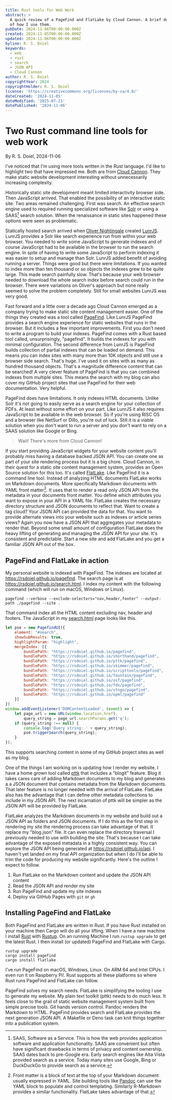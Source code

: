 ```yaml
---
title: Rust tools for Web Work
abstract: >
  A quick review of a PageFind and FlatLake by Cloud Cannon. A brief description
  of how I use them.
pubDate: 2024-11-06T00:00:00.000Z
created: 2024-11-05T00:00:00.000Z
updated: 2024-11-06T00:00:00.000Z
byline: R. S. Doiel
keywords:
  - web
  - rust
  - search
  - JSON API
  - Cloud Cannon
author: R. S. Doiel
copyrightYear: 2024
copyrightHolder: R. S. Doiel
license: 'https://creativecommons.org/licenses/by-sa/4.0/'
dateCreated: '2024-11-05'
dateModified: '2025-07-23'
datePublished: '2024-11-06'
---
```


# Two Rust command line tools for web work

By R. S. Doiel, 2024-11-06

I've noticed that I'm using more tools written in the Rust language. I'd like to highlight two that have impressed me. Both are from [Cloud Cannon](https://cloudcannon.com). They make static website development interesting without unnecessarily increasing complexity.

Historically static site development meant limited interactivity browser side. Then JavaScript arrived. That enabled the possibility of an interactive static site. Two areas remained challenging. First was search. An effective search engine used to required running specialized software like [Solr](https://solr.apache.org) or using a SAAS[^1] search solution.  When the renaissance in static sites happened these options were seen as problematic.

[^1]: SAAS, Software as a Service. This is how the web provides application software and application functionality. SAAS are convenient but often have significant drawbacks in terms of privacy and content ownership. SAAS dates back to pre-Google era. Early search engines like Alta Vista provided search as a service. Today many sites use Google, Bing or DuckDuckGo to provide search as a service.

Statically hosted search arrived when [Oliver Nightingale](https://github.com/olivernn) created [LunrJS](https://lunrjs.com/). LunrJS provides a Solr like search experience run from within your web browser. You needed to write some JavaScript to generate indexes and of course JavaScript had to be available in the browser to run the search engine. In spite of having to write some JavaScript to perform indexing it was easier to setup and manage than Solr. LunrJS added benefit of avoiding running a server. Things were good but there were limitations.  If you wanted to index more than ten thousand or so objects the indexes grew to be quite large. This made search painfully slow. That's because your web browser needed to download the whole search index before search could run in the browser.  There were variations on Oliver's approach but none really seemed to solve the problem completely. Still for small websites LunrJS was very good.

Fast forward and a little over a decade ago Cloud Cannon emerged as a company trying to make static site content management easier.  One of the things they created was a tool called [PageFind](https://pagefind.app). Like LunrJS PageFind provides a search engine experience for static websites that runs in the browser.  But it includes a few important improvements. First you don't need to write a program to build your indexes. PageFind comes with a Rust based tool called, unsurprisingly, "pagefind". It builds the indexes for you with minimal configuration. The second difference from LunrJS is PageFind builds collection of partial indexes that can be loaded on demand. This means you can index sites with many more than 10K objects and still use a browser side search. That's huge. I've used it on sites with as many as hundred thousand objects. That's a magnitude difference content that can be searched! A very clever feature of PageFind is that you can combined indexes from multiple sites.  This means the search with my blog can also cover my GitHub project sites that use PageFind for their web documentation. Very helpful.

PageFind does have limitations. It only indexes HTML documents. Unlike Solr it's not going to easily serve as a search engine for your collection of PDFs. At least without some effort on your part. Like LunrJS it also requires JavaScript to be available in the web browser. So if you're using RISC OS and a browser like NetSurf or Dillo, you're out of luck. Still it is a viable solution when you don't want to run a server and you don't want to rely on a SAAS solution like Google or Bing.

> Wait! There's more from Cloud Cannon!

If you start providing JavaScript widgets for your website content you'll probably miss having a database backed JSON API. You can create one as part of your site rendering process but it is a big chore. Cloud Cannon, in their quest for a static site content management system, provides an Open Source solution for this too. It's called [FlatLake](https://flatlake.app). Like PageFind it is a command line tool. Instead of analyzing HTML documents FlatLake works on Markdown documents. More specifically Markdown documents with YAML front matter[^2]. It uses that to render a read only JSON API from the metadata in your documents front matter.  You define which attributes you want to expose in your API in a YAML file. FlatLake creates the necessary directory structure and JSON documents to reflect that. Want to create a tag cloud? Your JSON API can provided the data for that. You want to provide alternate views into your website such as indexes or article series views?  Again you now have a JSON API that aggregates your metadata to render that. Beyond some small amount of configuration FlatLake does the heavy lifting of generating and managing the JSON API for your site. It's consistent and predictable. Start a new site and add FlatLake and you get a familiar JSON API out of the box.

[^2]: Front matter is a block of text at the top of your Markdown document usually expressed in YAML. Site building tools like [Pandoc](https://pandoc.org/chunkedhtml-demo/8.10-metadata-blocks.html#extension-yaml_metadata_block) can use the YAML block to populate and control templating. Similarly R-Markdown provides a similar functionality. FlatLake takes advantage of that. 


## PageFind and FlatLake in action

My personal website is indexed with PageFind.  The indexes are located at <https://rsdoiel.github.io/pagefind>. The search page is at <https://rsdoiel.github.io/search.html>. I index my content with the following command (which will run on macOS, Windows or Linux).

~~~shell
pagefind --verbose --exclude-selectors="nav,header,footer" --output-path ./pagefind --site .
~~~

That command index all the HTML content excluding nav, header and footers.  The JavaScript in my [search.html](https://rsdoiel.github.io/search.html) page looks like this.

~~~JavaScript
let pse = new PagefindUI({
    element: "#search",
    showSubResults: true,
    highlightParam: "highlight",
    mergeIndex: [{
        bundlePath: "https://rsdoiel.github.io/pagefind",
        bundlePath: "https://rsdoiel.github.io/shorthand/pagefind",
        bundlePath: "https://rsdoiel.github.io/pttk/pagefind",
        bundlePath: "https://rsdoiel.github.io/skimmer/pagefind",
        bundlePath: "https://rsdoiel.github.io/scripttools/pagefind",
        bundlePath: "https://rsdoiel.github.io/fountain/pagefind",
        bundlePath: "https://rsdoiel.github.io/osf/pagefind",
        bundlePath: "https://rsdoiel.github.io/fdx/pagefind",
        bundlePath: "https://rsdoiel.github.io/stngo/pagefind",
        bundlePath: "https://rsdoiel.github.io/opml/pagefind"
    }]
})
window.addEventListener('DOMContentLoaded', (event) => {
    let page_url = new URL(window.location.href),
        query_string = page_url.searchParams.get('q');
    if (query_string !== null) {
        console.log('Query string: ' + query_string);
        pse.triggerSearch(query_string);
    }
});
~~~

This supports searching content in some of my GitHub project sites as well as my blog.

One of the things I am working on is updating how I render my website.  I have a home grown tool called [pttk](https://rsdoiel.github.io/pttk "Plain Text Toolkit") that includes a "blogit" feature. Blog it takes cares care of adding Markdown documents to my blog and generates a a JSON document that contains metadata from the Markdown documents.  That later feature is no longer needed with the arrival of FlatLake. FlatLake also has the advantage that I can define other metadata collections to include in my JSON API. The next incarnation of pttk will be simpler as the JSON API will be provided by FlatLake.

FlatLake analyzes the Markdown documents in my website and build out a JSON API as folders and JSON documents. If I do this as the first step in rendering my site the rendering process can take advantage of that. It replace my "blog.json" file. It can even replace the directory traversal I previously needed to use with building the site. That's because I can take advantage of the exposed metadata in a highly consistent way. You can explore the JSON API being generated at <https://rsdoiel.github.io/api>. I haven't yet landed on my final API organization but when I do I'll be able to trim the code for producing my website significantly. Here's the outline I expect to follow.

1. Run FlatLake on the Markdown content and update the JSON API content
2. Read the JSON API and render my site
3. Run PageFind and update my site indexes
4. Deploy via GitHub Pages with `git` or `gh`

## Installing PageFind and FlatLake

Both PageFind and FlatLake are written in Rust. If you have Rust installed on your machine then Cargo will do all your lifting.  When I have a new machine I install [Rust](https://www.rust-lang.org/) with [Rustup](https://rustup.rs). On an running Machine I run `rustup upgrade` to get the latest Rust.  I then install (or updated) PageFind and FlatLake with Cargo.

~~~shell
rustup upgrade
cargo install pagefind
cargo install flatlake
~~~

I've run PageFind on macOS, Windows, Linux. On ARM 64 and Intel CPUs. I even run it on Raspberry Pi!. Rust supports all these platforms so where Rust runs PageFind and FlatLake can follow.

PageFind solves my search needs.  FlatLake is simplifying the tooling I use to generate my website. My plain text toolkit (pttk) needs to do much less. It feels close to the grail of static website management system built from simple precise tools. Git hands version control. Pandoc renders the Markdown to HTML. PageFind provides search and FlatLake provides the next generation JSON API. A Makefile or Deno task can knit things together into a publication system.